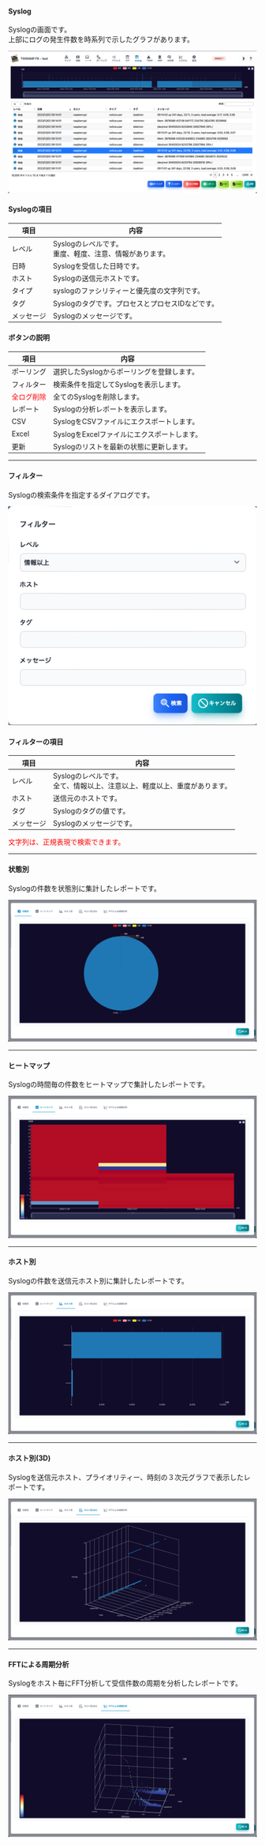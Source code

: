 #### Syslog

<div class="text-xl mb-2">
Syslogの画面です。<br>
上部にログの発生件数を時系列で示したグラフがあります。
</div>

![Syslog](../../help/ja/2023-12-02_09-15-05.png)

>>>
#### Syslogの項目

<div class="text-xl">

|項目|内容|
|----|----|
|レベル|Syslogのレベルです。<br>重度、軽度、注意、情報があります。|
|日時|Syslogを受信した日時です。|
|ホスト|Syslogの送信元ホストです。|
|タイプ|syslogのファシリティーと優先度の文字列です。|
|タグ|Syslogのタグです。プロセスとプロセスIDなどです。|
|メッセージ|Syslogのメッセージです。|

</div>

>>>
#### ボタンの説明

<div class="text-xl">

|項目|内容|
|----|----|
|ポーリング|選択したSyslogからポーリングを登録します。|
|フィルター|検索条件を指定してSyslogを表示します。|
|<span style="color: red;">全ログ削除</span>|全てのSyslogを削除します。|
|レポート|Syslogの分析レポートを表示します。|
|CSV|SyslogをCSVファイルにエクスポートします。|
|Excel|SyslogをExcelファイルにエクスポートします。|
|更新|Syslogのリストを最新の状態に更新します。|

</div>


---
#### フィルター

<div class="text-xl mb-2">
Syslogの検索条件を指定するダイアログです。
</div>

![Syslogフィルター](../../help/ja/2023-12-02_13-39-17.png)

>>>
#### フィルターの項目

<div class="text-xl">

|項目|内容|
|----|----|
|レベル|Syslogのレベルです。<br>全て、情報以上、注意以上、軽度以上、重度があります。|
|ホスト|送信元のホストです。|
|タグ|Syslogのタグの値です。|
|メッセージ|Syslogのメッセージです。|

<span style="color:red">文字列は、正規表現で検索できます。</span>

</div>


---
#### 状態別

<div class="text-xl mb-2">
 Syslogの件数を状態別に集計したレポートです。
</div>

![Syslogの状態別](../../help/ja/2023-12-02_13-43-23.png)

---
#### ヒートマップ

<div class="text-xl mb-2">
Syslogの時間毎の件数をヒートマップで集計したレポートです。
</div>

![ヒートマップ](../../help/ja/2023-12-02_13-43-39.png)

---
#### ホスト別

<div class="text-xl mb-2">
Syslogの件数を送信元ホスト別に集計したレポートです。
</div>

![ホスト別](../../help/ja/2023-12-02_13-43-51.png)

---
#### ホスト別(3D)

<div class="text-xl mb-2">
Syslogを送信元ホスト、プライオリティー、時刻の３次元グラフで表示したレポートです。
</div>

![ホスト別(3D)](../../help/ja/2023-12-02_13-44-07.png)

---
#### FFTによる周期分析

<div class="text-xl mb-2">
Syslogをホスト毎にFFT分析して受信件数の周期を分析したレポートです。
</div>

![Syslog FFT分析](../../help/ja/2023-12-02_13-44-43.png)
